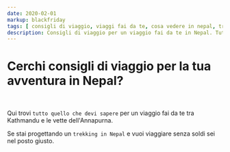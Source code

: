 ```yaml
---
date: 2020-02-01
markup: blackfriday
tags: [ consigli di viaggio, viaggi fai da te, cosa vedere in nepal, trekking in nepal, annapurna, nepal, viaggiare senza soldi, all you need to know, nepal all you need to know, nepal tips, tutto quello che devi sapere ]
description: Consigli di viaggio per un viaggio fai da te in Nepal. Tutto quello che devi sapere per un trekking sull'Annapurna e molto altro. 
---
```


# Cerchi consigli di viaggio per la tua avventura in Nepal? 

<br>

Qui trovi `tutto quello che devi sapere` per un viaggio fai da te tra Kathmandu e le vette dell'Annapurna. 

Se stai progettando un `trekking in Nepal` e vuoi viaggiare senza soldi sei nel posto giusto.